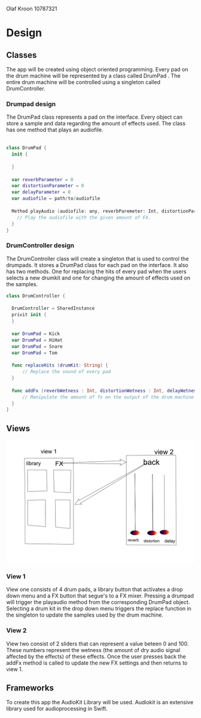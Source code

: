 Olaf Kroon
10787321

# Design

## Classes

The app will be created using object oriented programming. Every pad on the drum machine will be represented by a class called DrumPad . The entire drum machine will be controlled using a singleton called DrumController.

### Drumpad design

The DrumPad class represents a pad on the interface. Every object can store a sample and data regarding the amount of effects used. The class has one method that plays an audiofile.

```swift

class DrumPad {
  init {

  }
  
  var reverbParameter = 0
  var distortionParameter = 0
  var delayParameter = 0
  var audiofile = path/to/audiofile

  Method playAudio (audiofile: any, reverbParemeter: Int, distortionParameter: Int, delayParameter: Int) {
    // Play the audiofile with the given amount of FX.
  }
}
```

### DrumController design

The DrumController class will create a singleton that is used to control the drumpads. It stores a DrumPad class for each pad on the interface. It also has two methods. One for replacing the hits of every pad when the users selects a new drumkit and one for changing the amount of effects used on the samples. 

``` Swift
class DrumController {

  DrumController = SharedInstance
  privit init {
  }
  
  var DrumPad = Kick
  var DrumPad = HiHat
  var DrumPad = Snare
  var DrumPad = Tom
  
  func replaceHits (drumKit: String) {
      // Replace the sound of every pad 
  }
  
  func addFx (reverbWetness : Int, distortionWetness : Int, delayWetness: Int) {
      // Manipulate the amount of fx on the output of the drum machine
  }   
}
```
## Views

 ![](doc/views.png)
 
### View 1
 
View one consists of 4 drum pads, a library button that activates a drop down menu and a FX button that segue's to a FX mixer. Pressing a drumpad will trigger the playaudio method from the corresponding DrumPad object. Selecting a drum kit in the drop down menu triggers the replace function in the singleton to update the samples used by the drum machine. 

### View 2

View two consist of 2 sliders that can represent a value beteen 0 and 100. These numbers represent the wetness (the amount of dry audio signal affected by the effects) of these effects. Once the user presses back the addFx method is called to update the new FX settings and then returns to view 1. 

## Frameworks

To create this app the AudioKit Library will be used. Audiokit is an extensive library used for audioprocessing in Swift.



